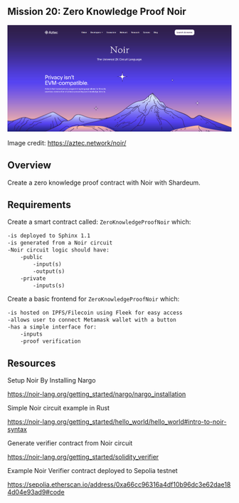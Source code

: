 ## Mission 20: Zero Knowledge Proof Noir

<img src="images/noir.png" alt="noir"/>

Image credit: https://aztec.network/noir/

## Overview

Create a zero knowledge proof contract with Noir with Shardeum.

## Requirements

Create a smart contract called: ```ZeroKnowledgeProofNoir``` which:

    -is deployed to Sphinx 1.1
    -is generated from a Noir circuit
    -Noir circuit logic should have:
        -public 
            -input(s)
            -output(s)
        -private 
            -inputs(s)

Create a basic frontend for ```ZeroKnowledgeProofNoir``` which:

    -is hosted on IPFS/Filecoin using Fleek for easy access
    -allows user to connect Metamask wallet with a button
    -has a simple interface for:
        -inputs 
        -proof verification

## Resources

Setup Noir By Installing Nargo

https://noir-lang.org/getting_started/nargo/nargo_installation 

Simple Noir circuit example in Rust 

https://noir-lang.org/getting_started/hello_world/hello_world#intro-to-noir-syntax 

Generate verifier contract from Noir circuit

https://noir-lang.org/getting_started/solidity_verifier 

Example Noir Verifier contract deployed to Sepolia testnet

https://sepolia.etherscan.io/address/0xa66cc96316a4df10b96dc3e62dae184d04e93ad9#code